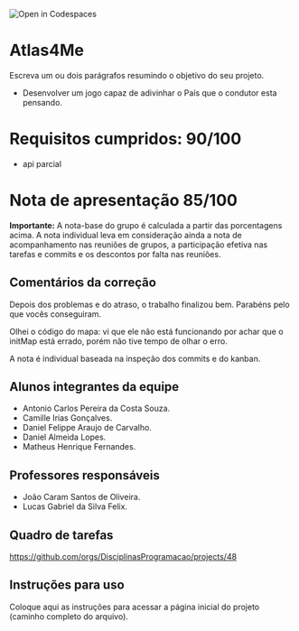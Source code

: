 ![Open in Codespaces](https://classroom.github.com/assets/open-in-codespaces-abfff4d4e15f9e1bd8274d9a39a0befe03a0632bb0f153d0ec72ff541cedbe34.svg)
# Atlas4Me
Escreva um ou dois parágrafos resumindo o objetivo do seu projeto.
- Desenvolver um jogo capaz de adivinhar o País que o condutor esta pensando.

# Requisitos cumpridos: 90/100
  - api parcial

# Nota de apresentação 85/100

**Importante:** A nota-base do grupo é calculada a partir das porcentagens acima. A nota individual leva em consideração ainda a nota de acompanhamento nas reuniões de grupos, a participação efetiva nas tarefas e commits e os descontos por falta nas reuniões. 

## Comentários da correção

Depois dos problemas e do atraso, o trabalho finalizou bem. Parabéns pelo que vocês conseguiram.

Olhei o código do mapa: vi que ele não está funcionando por achar que o initMap está errado, porém não tive tempo de olhar o erro.

A nota é individual baseada na inspeção dos commits e do kanban.

## Alunos integrantes da equipe

* Antonio Carlos Pereira da Costa Souza.
* Camille Irias Gonçalves.
* Daniel Felippe Araujo de Carvalho.
* Daniel Almeida Lopes.
* Matheus Henrique Fernandes.

## Professores responsáveis

* João Caram Santos de Oliveira.
* Lucas Gabriel da Silva Felix.

## Quadro de tarefas
https://github.com/orgs/DisciplinasProgramacao/projects/48

## Instruções para uso
Coloque aqui as instruções para acessar a página inicial do projeto (caminho completo do arquivo).
